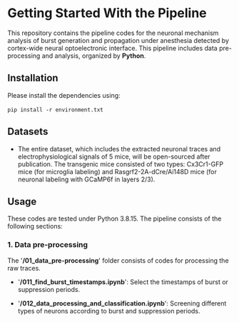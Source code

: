 # Getting Started With the Pipeline

This repository contains the pipeline codes for the neuronal mechanism analysis of burst generation and propagation under anesthesia detected by cortex-wide neural optoelectronic interface. This pipeline includes data pre-processing and analysis, organized by **Python**.

## Installation

Please install the dependencies using: 

​`pip install -r environment.txt`

## Datasets

* The entire dataset, which includes the extracted neuronal traces and electrophysiological signals of 5 mice, will be open-sourced after publication. The transgenic mice consisted of two types: Cx3Cr1-GFP mice (for microglia labeling) and Rasgrf2-2A-dCre/Ai148D mice (for neuronal labeling with GCaMP6f in layers 2/3).

## Usage

These codes are tested under Python 3.8.15. The pipeline consists of the following sections:

### 1. Data pre-processing

The '**/01_data_pre-processing**' folder consists of codes for processing the raw traces. 

  * '**/011_find_burst_timestamps.ipynb**': Select the timestamps of burst or suppression periods.

  * '**/012_data_processing_and_classification.ipynb**': Screening different types of neurons according to burst and suppression periods.
  <br/>

